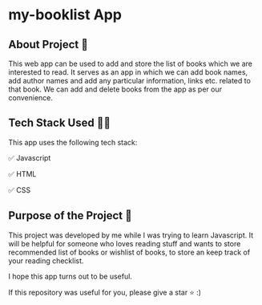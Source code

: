 # my-booklist App

## About Project 📝
This web app can be used to add and store the list of books which we are interested to read. It serves as an app in which we can add book names, add author names and add any particular information, links etc. related to that book. We can add and delete books from the app as per our convenience.

## Tech Stack Used 👨‍💻
This app uses the following tech stack:

✅ Javascript

✅ HTML

✅ CSS

## Purpose of the Project 🎯
This project was developed by me while I was trying to learn Javascript.
It will be helpful for someone who loves reading stuff and wants to store recommended list of books or wishlist of books, to store an keep track of your reading checklist.


I hope this app turns out to be useful. 

If this repository was useful for you, please give a star ⭐ :)


